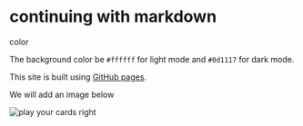 # continuing with markdown
color

The background color  be `#ffffff` for light mode and `#0d1117` for dark mode.

This site is built using [GitHub pages](https://pages.github.com/).

We will add an image below

![play your cards right](https://github.com/mungaig/docs-test/darts.jpg)
